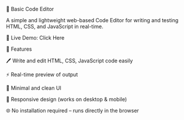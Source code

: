 📝 Basic Code Editor

A simple and lightweight web-based Code Editor for writing and testing HTML, CSS, and JavaScript in real-time.

🔗 Live Demo: Click Here

🚀 Features

🖊️ Write and edit HTML, CSS, JavaScript code easily

⚡ Real-time preview of output

🎨 Minimal and clean UI

📱 Responsive design (works on desktop & mobile)

🌐 No installation required – runs directly in the browser
